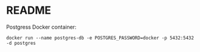 # README

Postgress Docker container:
```
docker run --name postgres-db -e POSTGRES_PASSWORD=docker -p 5432:5432 -d postgres
```
